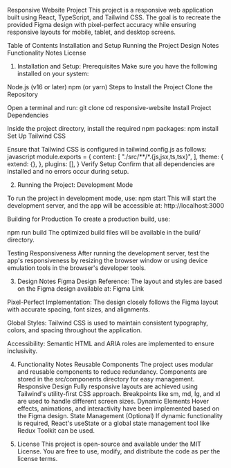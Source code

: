 Responsive Website Project
This project is a responsive web application built using React, TypeScript, and Tailwind CSS. The goal is to recreate the provided Figma design with pixel-perfect accuracy while ensuring responsive layouts for mobile, tablet, and desktop screens.

Table of Contents
Installation and Setup
Running the Project
Design Notes
Functionality Notes
License


1. Installation and Setup:
Prerequisites
Make sure you have the following installed on your system:

Node.js (v16 or later)
npm (or yarn)
Steps to Install the Project
Clone the Repository

Open a terminal and run:
git clone <repository-url>
cd responsive-website
Install Project Dependencies

Inside the project directory, install the required npm packages:
npm install
Set Up Tailwind CSS

Ensure that Tailwind CSS is configured in tailwind.config.js as follows:
javascript
module.exports = {
  content: [
    "./src/**/*.{js,jsx,ts,tsx}",
  ],
  theme: {
    extend: {},
  },
  plugins: [],
}
Verify Setup
Confirm that all dependencies are installed and no errors occur during setup.

2. Running the Project:
Development Mode

To run the project in development mode, use:
npm start
This will start the development server, and the app will be accessible at:
http://localhost:3000

Building for Production
To create a production build, use:

npm run build
The optimized build files will be available in the build/ directory.

Testing Responsiveness
After running the development server, test the app's responsiveness by resizing the browser window or using device emulation tools in the browser's developer tools.

3. Design Notes
Figma Design Reference:
The layout and styles are based on the Figma design available at:
Figma Link

Pixel-Perfect Implementation:
The design closely follows the Figma layout with accurate spacing, font sizes, and alignments.

Global Styles:
Tailwind CSS is used to maintain consistent typography, colors, and spacing throughout the application.

Accessibility:
Semantic HTML and ARIA roles are implemented to ensure inclusivity.

4. Functionality Notes
Reusable Components
The project uses modular and reusable components to reduce redundancy.
Components are stored in the src/components directory for easy management.
Responsive Design
Fully responsive layouts are achieved using Tailwind's utility-first CSS approach.
Breakpoints like sm, md, lg, and xl are used to handle different screen sizes.
Dynamic Elements
Hover effects, animations, and interactivity have been implemented based on the Figma design.
State Management (Optional)
If dynamic functionality is required, React's useState or a global state management tool like Redux Toolkit can be used.

5. License
This project is open-source and available under the MIT License. You are free to use, modify, and distribute the code as per the license terms.

